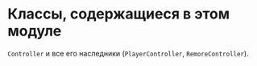 # Классы, содержащиеся в этом модуле
`Controller` и все его наследники (`PlayerController`, `RemoreController`).